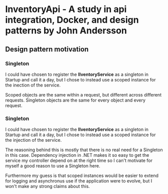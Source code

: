 # InventoryApi - A study in api integration, Docker, and design patterns by John Andersson

## Design pattern motivation



### Singleton

I could have chosen to register the **IIventoryService** as a singleton in Startup and call it a day, but I chose to instead use a scoped instance for the inection of the service.

Scoped objects are the same within a request, but different across different requests. Singleton objects are the same for every object and every request.

### Singleton

I could have chosen to register the **IIventoryService** as a singleton in Startup and call it a day, but I chose to instead use a scoped instance for the injection of the service.

The reasoning behind this is mostly that there is no real need for a Singleton in this case. 
Dependency injection in .NET makes it so easy to get the service my controller depend on at the right time so I can't motivate for myself a good reason to use a Singleton here.

Furthermore my guess is that scoped instances would be easier to extend for logging and asynchronus use if the application were to evolve, 
but I won't make any strong claims about this.
